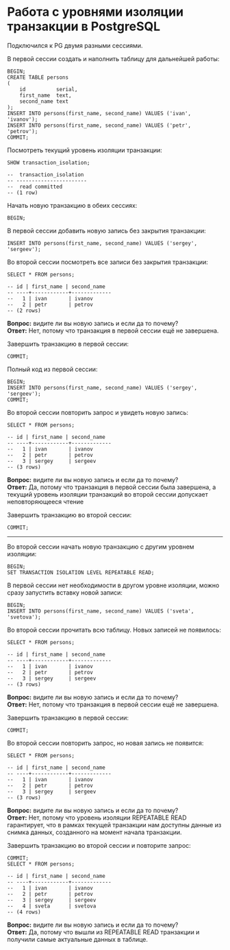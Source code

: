 # Работа с уровнями изоляции транзакции в PostgreSQL

Подключился к PG двумя разными сессиями.

В первой сессии создать и наполнить таблицу для дальнейшей работы:
```postgresql
BEGIN;
CREATE TABLE persons
(
    id          serial,
    first_name  text,
    second_name text
);
INSERT INTO persons(first_name, second_name) VALUES ('ivan', 'ivanov');
INSERT INTO persons(first_name, second_name) VALUES ('petr', 'petrov');
COMMIT;
```

Посмотреть текущий уровень изоляции транзакции:
```postgresql
SHOW transaction_isolation;

--  transaction_isolation 
-- -----------------------
--  read committed
-- (1 row)
```

Начать новую транзакцию в обеих сессиях:
```postgresql
BEGIN;
```

В первой сессии добавить новую запись без закрытия транзакции:
```postgresql
INSERT INTO persons(first_name, second_name) VALUES ('sergey', 'sergeev');
```

Во второй сессии посмотреть все записи без закрытия транзакции:
```postgresql
SELECT * FROM persons;

-- id | first_name | second_name 
-- ----+------------+-------------
--   1 | ivan       | ivanov
--   2 | petr       | petrov
-- (2 rows)
```

**Вопрос:** видите ли вы новую запись и если да то почему?  
**Ответ:** Нет, потому что транзакция в первой сессии ещё не завершена.

Завершить транзакцию в первой сессии:
```postgresql
COMMIT;
```

Полный код из первой сессии:
```postgresql
BEGIN;
INSERT INTO persons(first_name, second_name) VALUES ('sergey', 'sergeev');
COMMIT;
```

Во второй сессии повторить запрос и увидеть новую запись:
```postgresql
SELECT * FROM persons;

-- id | first_name | second_name 
-- ----+------------+-------------
--   1 | ivan       | ivanov
--   2 | petr       | petrov
--   3 | sergey     | sergeev
-- (3 rows)
```

**Вопрос:** видите ли вы новую запись и если да то почему?  
**Ответ:** Да, потому что транзакция в первой сессии была завершена, а текущий уровень изоляции транзакций во второй сессии допускает 
неповторяющееся чтение

Завершить транзакцию во второй сессии:
```postgresql
COMMIT;
```
---
Во второй сессии начать новую транзакцию с другим уровнем изоляции:
```postgresql
BEGIN;
SET TRANSACTION ISOLATION LEVEL REPEATABLE READ;
```

В первой сессии нет необходимости в другом уровне изоляции, можно сразу запустить вставку новой записи:
```postgresql
BEGIN;
INSERT INTO persons(first_name, second_name) VALUES ('sveta', 'svetova');
```

Во второй сессии прочитать всю таблицу. Новых записей не появилось:
```postgresql
SELECT * FROM persons;

-- id | first_name | second_name 
-- ----+------------+-------------
--   1 | ivan       | ivanov
--   2 | petr       | petrov
--   3 | sergey     | sergeev
-- (3 rows)
```

**Вопрос:** видите ли вы новую запись и если да то почему?  
**Ответ:** Нет, потому что транзакция в первой сессии ещё не завершена.

Завершить транзакцию в первой сессии:
```postgresql
COMMIT;
```

Во второй сессии повторить запрос, но новая запись не появится:
```postgresql
SELECT * FROM persons;

-- id | first_name | second_name 
-- ----+------------+-------------
--   1 | ivan       | ivanov
--   2 | petr       | petrov
--   3 | sergey     | sergeev
-- (3 rows)
```

**Вопрос:** видите ли вы новую запись и если да то почему?  
**Ответ:** Нет, потому что уровень изоляции REPEATABLE READ гарантирует, что в рамках текущей транзакции нам доступны данные из снимка 
данных, созданного на момент начала транзакции.

Завершить транзакцию во второй сессии и повторите запрос:
```postgresql
COMMIT;
SELECT * FROM persons;

-- id | first_name | second_name 
-- ----+------------+-------------
--   1 | ivan       | ivanov
--   2 | petr       | petrov
--   3 | sergey     | sergeev
--   4 | sveta      | svetova
-- (4 rows)
```

**Вопрос:** видите ли вы новую запись и если да то почему?  
**Ответ:** Да, потому что вышли из REPEATABLE READ транзакции и получили самые актуальные данных в таблице.
